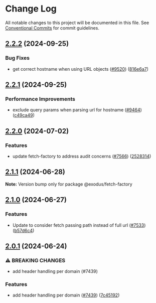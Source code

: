 # Change Log

All notable changes to this project will be documented in this file.
See [Conventional Commits](https://conventionalcommits.org) for commit guidelines.

## [2.2.2](https://github.com/ExodusMovement/exodus-hydra/compare/@exodus/fetch-factory@2.2.1...@exodus/fetch-factory@2.2.2) (2024-09-25)

### Bug Fixes

- get correct hostname when using URL objects ([#9520](https://github.com/ExodusMovement/exodus-hydra/issues/9520)) ([816e6a7](https://github.com/ExodusMovement/exodus-hydra/commit/816e6a79fb65d3c58813fadb4c71b73f7eb1296f))

## [2.2.1](https://github.com/ExodusMovement/exodus-hydra/compare/@exodus/fetch-factory@2.2.0...@exodus/fetch-factory@2.2.1) (2024-09-25)

### Performance Improvements

- exclude query params when parsing url for hostname ([#9464](https://github.com/ExodusMovement/exodus-hydra/issues/9464)) ([c49ca49](https://github.com/ExodusMovement/exodus-hydra/commit/c49ca49626eb8ab6975c8b19e466b7ca2971e8af))

## [2.2.0](https://github.com/ExodusMovement/exodus-hydra/compare/@exodus/fetch-factory@2.1.1...@exodus/fetch-factory@2.2.0) (2024-07-02)

### Features

- update fetch-factory to address audit concerns ([#7566](https://github.com/ExodusMovement/exodus-hydra/issues/7566)) ([2528314](https://github.com/ExodusMovement/exodus-hydra/commit/252831400bd9f5717819200e36148dfac678716e))

## [2.1.1](https://github.com/ExodusMovement/exodus-hydra/compare/@exodus/fetch-factory@2.1.0...@exodus/fetch-factory@2.1.1) (2024-06-28)

**Note:** Version bump only for package @exodus/fetch-factory

## [2.1.0](https://github.com/ExodusMovement/exodus-hydra/compare/@exodus/fetch-factory@2.0.1...@exodus/fetch-factory@2.1.0) (2024-06-27)

### Features

- Update to consider fetch passing path instead of full url ([#7533](https://github.com/ExodusMovement/exodus-hydra/issues/7533)) ([b57d6c4](https://github.com/ExodusMovement/exodus-hydra/commit/b57d6c41c19b2d0062643dc09013bdea92eb2812))

## [2.0.1](https://github.com/ExodusMovement/exodus-hydra/compare/@exodus/fetch-factory@1.0.0...@exodus/fetch-factory@2.0.1) (2024-06-24)

### ⚠ BREAKING CHANGES

- add header handling per domain (#7439)

### Features

- add header handling per domain ([#7439](https://github.com/ExodusMovement/exodus-hydra/issues/7439)) ([7c45192](https://github.com/ExodusMovement/exodus-hydra/commit/7c451924901bd118765bea8bc7e1bb6f8bf1b5f5))
